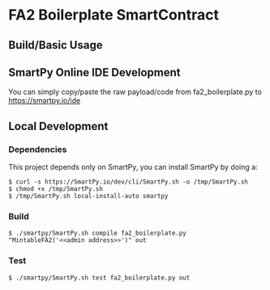 FA2 Boilerplate SmartContract
====================================



Build/Basic Usage
-----------------

## SmartPy Online IDE Development

You can simply copy/paste the raw payload/code from fa2_boilerplate.py to https://smartpy.io/ide 

## Local Development

### Dependencies

This project depends only on SmartPy, you can install SmartPy by doing a:

```
$ curl -s https://SmartPy.io/dev/cli/SmartPy.sh -o /tmp/SmartPy.sh
$ chmod +x /tmp/SmartPy.sh
$ /tmp/SmartPy.sh local-install-auto smartpy
```

### Build

```
$ ./smartpy/SmartPy.sh compile fa2_boilerplate.py "MintableFA2('<<admin address>>')" out
```

### Test
```
$ ./smartpy/SmartPy.sh test fa2_boilerplate.py out
```